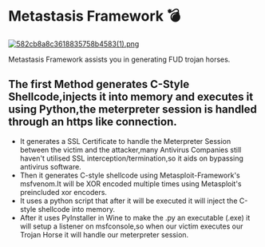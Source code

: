 # Metastasis Framework :bomb:

[![582cb8a8c3618835758b4583(1).png](https://s13.postimg.org/on7zk69fb/582cb8a8c3618835758b4583_1.png)](https://postimg.org/image/6kewsydkj/)

Metastasis Framework assists you in generating FUD trojan horses.

## The first Method generates C-Style Shellcode,injects it into memory and executes it using Python,the meterpreter session is handled through an https like connection.

 - It generates a SSL Certificate to handle the Meterpreter Session between the victim and the attacker,many Antivirus Companies still haven't utilised SSL interception/termination,so it aids on bypassing antivirus software.
 - Then it generates C-style shellcode using Metasploit-Framework's msfvenom.It will be XOR encoded multiple times using Metasploit's preincluded xor encoders.
 - It uses a python script that after it will be executed it will inject the C-style shellcode into memory.
 - After it uses PyInstaller in Wine to make the .py an executable (.exe) it will setup a listener on msfconsole,so when our victim executes our Trojan Horse it will handle our meterpreter session.
